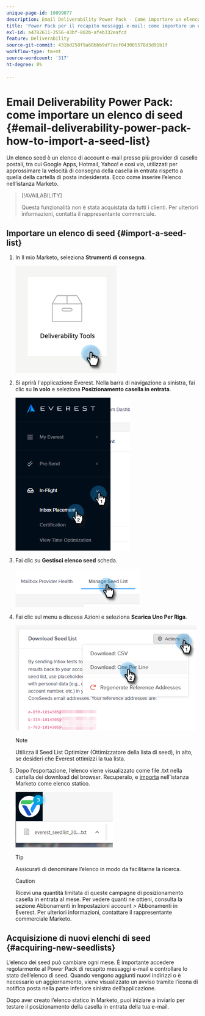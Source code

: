 ```yaml
---
unique-page-id: 10099077
description: Email Deliverability Power Pack - Come importare un elenco di seed - Documenti Marketo - Documentazione del prodotto
title: 'Power Pack per il recapito messaggi e-mail: come importare un elenco di seed'
exl-id: a4782611-2556-43bf-802b-afeb332eafcd
feature: Deliverability
source-git-commit: 431bd258f9a68bbb9df7acf043085578d3d91b1f
workflow-type: tm+mt
source-wordcount: '317'
ht-degree: 0%

---
```


# Email Deliverability Power Pack: come importare un elenco di seed {#email-deliverability-power-pack-how-to-import-a-seed-list}

Un elenco seed è un elenco di account e-mail presso più provider di caselle postali, tra cui Google Apps, Hotmail, Yahoo! e così via, utilizzati per approssimare la velocità di consegna della casella in entrata rispetto a quella della cartella di posta indesiderata. Ecco come inserire l’elenco nell’istanza Marketo.

>[!AVAILABILITY]
>
>Questa funzionalità non è stata acquistata da tutti i clienti. Per ulteriori informazioni, contatta il rappresentante commerciale.

## Importare un elenco di seed {#import-a-seed-list}

1. In Il mio Marketo, seleziona **Strumenti di consegna**.

   ![](assets/email-deliverability-power-pack-1.png)

1. Si aprirà l&#39;applicazione Everest. Nella barra di navigazione a sinistra, fai clic su **In volo** e seleziona **Posizionamento casella in entrata**.

   ![](assets/email-deliverability-power-pack-2.png)

1. Fai clic su **Gestisci elenco seed** scheda.

   ![](assets/email-deliverability-power-pack-3.png)

1. Fai clic sul menu a discesa Azioni e seleziona **Scarica Uno Per Riga**.

   ![](assets/email-deliverability-power-pack-4.png)

   >[!NOTE]
   >
   >Utilizza il Seed List Optimizer (Ottimizzatore della lista di seed), in alto, se desideri che Everest ottimizzi la tua lista.

1. Dopo l’esportazione, l’elenco viene visualizzato come file .txt nella cartella dei download del browser. Recuperalo, e [importa](/help/marketo/getting-started/quick-wins/import-a-list-of-people.md) nell’istanza Marketo come elenco statico.

   ![](assets/email-deliverability-power-pack-5.png)

   >[!TIP]
   >
   >Assicurati di denominare l’elenco in modo da facilitarne la ricerca.

   >[!CAUTION]
   >
   >Ricevi una quantità limitata di queste campagne di posizionamento casella in entrata al mese. Per vedere quanti ne ottieni, consulta la sezione Abbonamenti in Impostazioni account > Abbonamenti in Everest. Per ulteriori informazioni, contattare il rappresentante commerciale Marketo.

## Acquisizione di nuovi elenchi di seed {#acquiring-new-seedlists}

L’elenco dei seed può cambiare ogni mese. È importante accedere regolarmente al Power Pack di recapito messaggi e-mail e controllare lo stato dell’elenco di seed. Quando vengono aggiunti nuovi indirizzi o è necessario un aggiornamento, viene visualizzato un avviso tramite l’icona di notifica posta nella parte inferiore sinistra dell’applicazione.

Dopo aver creato l’elenco statico in Marketo, puoi iniziare a inviarlo per testare il posizionamento della casella in entrata della tua e-mail.
